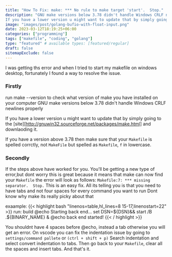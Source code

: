 ```yaml
---
title: "How To Fix: make: *** No rule to make target 'start'.  Stop."
description: "GNU make versions below 3.78 didn't handle Windows CRLF newlines properly
If you have a lower version u might want to update that by simply going to the [site][http://gnuwin32.sourceforge.net/packages/make.html] and downlaoding it."
image: "images/post/golang-bufio-with-float-input.png"
date: 2023-03-12T18:19:25+06:00
categories: ["programming"]
tags: ["makefile", "coding", "golang"]
type: "featured" # available types: [featured/regular]
draft: false
sitemapExclude: false
---
```


I was getting ths error and when I tried to start my makefile on windows desktop, fortunately I found a way to resolve the issue.

### Firstly
run make --version to check what version of make you have installed on your computer
GNU make versions below 3.78 didn't handle Windows CRLF newlines properly

If you have a lower version u might want to update that by simply going to the [site][http://gnuwin32.sourceforge.net/packages/make.html] and downlaoding it.


If you have a version above 3.78 then make sure that your `Makefile` is spelled corrctly, not `MakeFile` but spelled as `Makefile`, `f` in lowercase.

### Secondly
If the steps above have worked for you. You'll be getting a new type of error,but dont worry this is great because it means that 
make can now find your `Makefile`
the error  will look as follows:
    `Makefile:7: *** missing separator.  Stop.`
This is an  easy fix. All its telling you is that you need to have tabs and not four spaces for every command you want to run
Dont know why make its really picky about that

exaample:
{{< highlight bash "linenos=table,hl_lines=8 15-17,linenostart=22" >}}
run: build
	@echo Starting back end...
	set DSN=${DSN}&& start /B .\${BINARY_NAME} &
	@echo back end started!
{{< / highlight >}}

You shouldnt have 4 spaces before @echo, instead a tab otherwise you will get an error.
On vscode you can fix the indentation issue by going to `settings/command pallete` or `(ctrl + shift + p)`
Search indentation and select convert indentation to tabs. Then go back to your `Makefile`, clear all the spaces and insert tabs.
And that's it.


